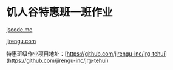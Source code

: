 
# 饥人谷特惠班一班作业

[jscode.me](http://jscode.me)

[jirengu.com](http://jirengu.com)


特惠班级作业项目地址：[https://github.com/jirengu-inc/jrg-tehui](https://github.com/jirengu-inc/jrg-tehui)
